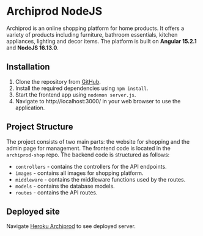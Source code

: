 # Archiprod NodeJS

Archiprod is an online shopping platform for home products. It offers a variety of products including furniture, bathroom essentials, kitchen appliances, lighting and decor items. The platform is built on **Angular 15.2.1** and **NodeJS 16.13.0**.

## Installation

1. Clone the repository from [GitHub](https://github.com/atsa21/archiprod-backend).
2. Install the required dependencies using `npm install`.
3. Start the frontend app using `nodemon server.js`.
5. Navigate to http://localhost:3000/ in your web browser to use the application.

## Project Structure

The project consists of two main parts: the website for shopping and the admin page for management. The frontend code is located in the `archiprod-shop` repo.
The backend code is structured as follows:

* `controllers` - contains the controllers for the API endpoints.
* `images` - contains all images for shopping platform.
* `middleware` - contains the middleware functions used by the routes.
* `models` - contains the database models.
* `routes` - contains the API routes.

## Deployed site

Navigate [Heroku Archiprod](https://archiprod.herokuapp.com/api) to see deployed server.